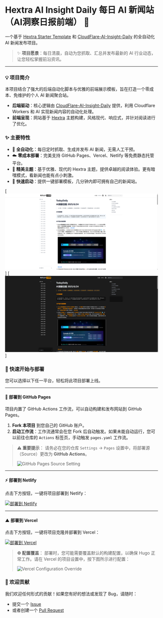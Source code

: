 # Hextra AI Insight Daily 每日 AI 新闻站（AI洞察日报前端） 🤖

一个基于 [Hextra Starter Template](https://github.com/imfing/hextra-starter-template) 和 [CloudFlare-AI-Insight-Daily](https://github.com/justlovemaki/CloudFlare-AI-Insight-Daily) 的全自动化 AI 新闻发布项目。

> ✨ **项目愿景**：每日清晨，自动为您抓取、汇总并发布最新的 AI 行业动态，让您轻松掌握前沿资讯。

---

### 💡 项目简介

本项目结合了强大的后端自动化脚本与优雅的前端展示模板，旨在打造一个零成本、免维护的个人 AI 新闻聚合站。

*   **后端驱动**：核心逻辑由 [CloudFlare-AI-Insight-Daily](https://github.com/justlovemaki/CloudFlare-AI-Insight-Daily) 提供，利用 Cloudflare Workers 和 AI 实现新闻内容的自动化处理。
*   **前端呈现**：网站基于 [Hextra](https://imfing.github.io/hextra/) 主题构建，风格现代、响应式，并针对阅读进行了优化。

### ✨ 主要特性

*   🤖 **全自动化**：每日定时抓取、生成并发布 AI 新闻，无需人工干预。
*   ☁️ **零成本部署**：完美支持 GitHub Pages、Vercel、Netlify 等免费静态托管平台。
*   🎨 **精美主题**：基于优雅、现代的 Hextra 主题，提供卓越的阅读体验。更有暗嘿模式，看新闻也能有点小刺激。
*   🚀 **快速启动**：提供一键部署模板，几分钟内即可拥有自己的新闻站。

[![默认主题](docs/images/light.png)]
[![暗黑主题](docs/images/dark.png)]

### 🚀 快速开始与部署

您可以选择以下任一平台，轻松将此项目部署上线。

---

#### 🐙 部署到 GitHub Pages

项目内置了 GitHub Actions 工作流，可以自动构建和发布网站到 GitHub Pages。

1.  **Fork 本项目** 到您自己的 GitHub 账户。
2.  **启动工作流**：工作流通常会在您 Fork 后自动触发。如果未能自动运行，您可以前往仓库的 `Actions` 标签页，手动触发 `pages.yaml` 工作流。

> **⚠️ 重要提示**：
> 请务必在您的仓库 `Settings` -> `Pages` 设置中，将部署源（Source）更改为 **GitHub Actions**。
>
> <img src="https://github.com/imfing/hextra-starter-template/assets/5097752/99676430-884e-42ab-b901-f6534a0d6eee" width="600" alt="GitHub Pages Source Setting" />

---

#### ⚡️ 部署到 Netlify

点击下方按钮，一键将项目部署到 Netlify：

[![部署到 Netlify](https://www.netlify.com/img/deploy/button.svg)](https://app.netlify.com/start/deploy?repository=https://github.com/justlovemaki/Hextra-AI-Insight-Daily)

---

#### ▲ 部署到 Vercel

点击下方按钮，一键将项目克隆并部署到 Vercel：

[![部署到 Vercel](https://vercel.com/button)](https://vercel.com/new/clone?repository-url=https%3A%2F%2Fgithub.com%2Fjustlovemaki%2FHextra-AI-Insight-Daily&env=HUGO_VERSION)

> **⚙️ 配置覆盖**：
> 部署时，您可能需要覆盖默认的构建配置，以确保 Hugo 正常工作。请在 Vercel 的项目设置中，按下图所示进行配置：
>
> <img src="https://github.com/imfing/hextra-starter-template/assets/5097752/e2e3cecd-c884-47ec-b064-14f896fee08d" width="600" alt="Vercel Configuration Override" />

### 🤝 欢迎贡献

我们欢迎任何形式的贡献！如果您有好的想法或发现了 Bug，请随时：

*   提交一个 [Issue](https://github.com/justlovemaki/Hextra-AI-Insight-Daily/issues)
*   或者创建一个 [Pull Request](https://github.com/justlovemaki/Hextra-AI-Insight-Daily/pulls)